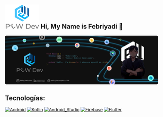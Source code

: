 ## ![Frame 3](https://github.com/pebbDev/pebbDev/blob/main/myLogo.png) Hi, My Name is Febriyadi 👋

![Banner](https://github.com/pebbDev/pebbDev/blob/main/Banner%20(1).png)

## Tecnologías:
[![Android](https://img.shields.io/badge/Android-3DDC84?style=for-the-badge&logo=android&logoColor=white&labelColor=101010)]()
[![Kotlin](https://img.shields.io/badge/Kotlin-0095D5?style=for-the-badge&logo=kotlin&logoColor=white&labelColor=101010)]()
[![Android_Studio](https://img.shields.io/badge/Android_Studio-3DDC84?style=for-the-badge&logo=android-studio&logoColor=white&labelColor=101010)]()
[![Firebase](https://img.shields.io/badge/Firebase-FFCA28?style=for-the-badge&logo=firebase&logoColor=white&labelColor=101010)]()
[![Flutter](https://img.shields.io/badge/Flutter-4479A1?style=for-the-badge&logo=Flutter&logoColor=white&labelColor=101010)]()

</br>
